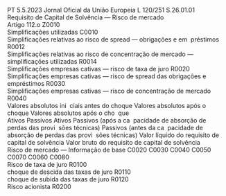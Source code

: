 PT  5.5.2023 Jornal Oficial da União Europeia L 120/251
 S.26.01.01  
Requisito de Capital de Solvência — Risco de mercado  
Artigo 112.o Z0010  
Simplificações utilizadas  C0010  
Simplificações relativas ao risco de  spread  — obrigações e em ­
préstimos  R0012  
Simplificações relativas ao risco de concentração de mercado — 
simplificações utilizadas  R0014  
Simplificações empresas cativas — risco de taxa de juro  R0020  
Simplificações empresas cativas — risco de  spread  das obrigações 
e empréstimos  R0030  
Simplificações empresas cativas — risco de concentração de 
mercado  R0040  
Valores absolutos ini ­
ciais antes do choque  Valores absolutos após o choque  Valores absolutos após o cho ­
que  
Ativos  Passivos  Ativos  Passivos (após a ca ­
pacidade de absorção 
de perdas das provi ­
sões técnicas)  Passivos (antes da ca ­
pacidade de absorção 
de perdas das provi ­
sões técnicas)  Valor líquido 
do requisito 
de capital de 
solvência  Valor bruto 
do requisito 
de capital de 
solvência  
Risco de mercado — Informação de base  C0020  C0030  C0040  C0050  C0070  C0060  C0080  
Risco de taxa de juro  R0100  
choque de descida das taxas de juro  R0110  
choque de subida das taxas de juro  R0120  
Risco acionista  R0200
